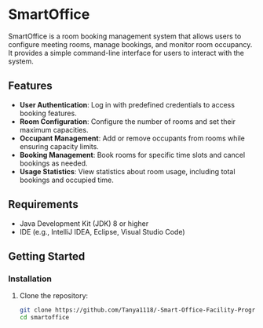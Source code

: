 # SmartOffice

SmartOffice is a room booking management system that allows users to configure meeting rooms, manage bookings, and monitor room occupancy. It provides a simple command-line interface for users to interact with the system.

## Features

- **User Authentication**: Log in with predefined credentials to access booking features.
- **Room Configuration**: Configure the number of rooms and set their maximum capacities.
- **Occupant Management**: Add or remove occupants from rooms while ensuring capacity limits.
- **Booking Management**: Book rooms for specific time slots and cancel bookings as needed.
- **Usage Statistics**: View statistics about room usage, including total bookings and occupied time.

## Requirements

- Java Development Kit (JDK) 8 or higher
- IDE (e.g., IntelliJ IDEA, Eclipse, Visual Studio Code)

## Getting Started

### Installation

1. Clone the repository:
   ```bash
   git clone https://github.com/Tanya1118/-Smart-Office-Facility-Programming.git
   cd smartoffice
